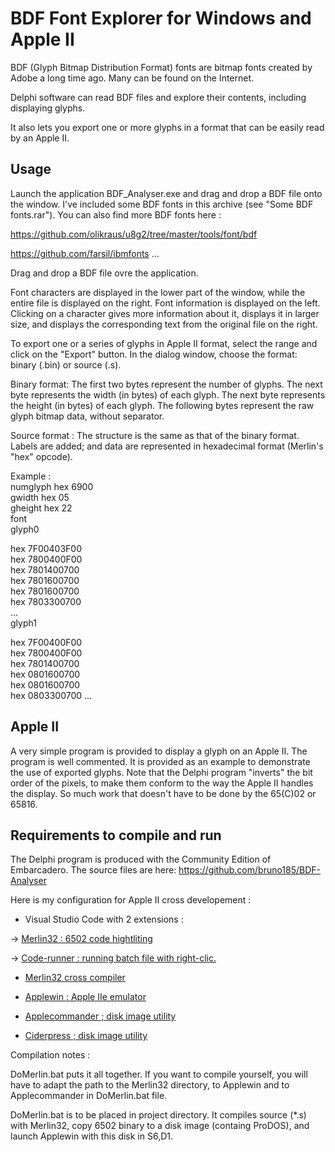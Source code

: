 # BDF Font Explorer for Windows and Apple II 

BDF (Glyph Bitmap Distribution Format) fonts are bitmap fonts created by Adobe a long time ago. Many can be found on the Internet.

Delphi software can read BDF files and explore their contents, including displaying glyphs.

It also lets you export one or more glyphs in a format that can be easily read by an Apple II.

## Usage
Launch the application BDF_Analyser.exe and drag and drop a BDF file onto the window.
I've included some BDF fonts in this archive (see "Some BDF fonts.rar").
You can also find more BDF fonts here :

https://github.com/olikraus/u8g2/tree/master/tools/font/bdf

https://github.com/farsil/ibmfonts
...


Drag and drop a BDF file ovre the application.

Font characters are displayed in the lower part of the window, while the entire file is displayed on the right. Font information is displayed on the left.
Clicking on a character gives more information about it, displays it in larger size, and displays the corresponding text from the original file on the right.

To export one or a series of glyphs in Apple II format, select the range and click on the "Export" button. 
In the dialog window, choose the format: binary (.bin) or source (.s).

Binary format: 
The first two bytes represent the number of glyphs.
The next byte represents the width (in bytes) of each glyph.
The next byte represents the height (in bytes) of each glyph.
The following bytes represent the raw glyph bitmap data, without separator.

Source format :
The structure is the same as that of the binary format. Labels are added; and data are represented in hexadecimal format (Merlin's "hex" opcode).

Example :     
numglyph hex 6900    
gwidth hex 05   
gheight hex 22  
font   
glyph0
 
 hex 7F00403F00   
 hex 7800400F00   
 hex 7801400700   
 hex 7801600700   
 hex 7801600700   
 hex 7803300700   
 ...   
 glyph1
 
 hex 7F00400F00   
 hex 7800400F00   
 hex 7801400700   
 hex 0801600700   
 hex 0801600700   
 hex 0803300700 
 ...

## Apple II
A very simple program is provided to display a glyph on an Apple II. The program is well commented. It is provided as an example to demonstrate the use of exported glyphs.
Note that the Delphi program "inverts" the bit order of the pixels, to make them conform to the way the Apple II handles the display. So much work that doesn't have to be done by the 65(C)02 or 65816.


## Requirements to compile and run
The Delphi program is produced with the Community Edition of Embarcadero. The source files are here:
https://github.com/bruno185/BDF-Analyser

Here is my configuration for Apple II cross developement :

* Visual Studio Code with 2 extensions :

-> [Merlin32 : 6502 code hightliting](marketplace.visualstudio.com/items?itemName=olivier-guinart.merlin32)

-> [Code-runner :  running batch file with right-clic.](marketplace.visualstudio.com/items?itemName=formulahendry.code-runner)

* [Merlin32 cross compiler](brutaldeluxe.fr/products/crossdevtools/merlin)

* [Applewin : Apple IIe emulator](github.com/AppleWin/AppleWin)

* [Applecommander ; disk image utility](applecommander.sourceforge.net)

* [Ciderpress ; disk image utility](a2ciderpress.com)

Compilation notes :

DoMerlin.bat puts it all together. If you want to compile yourself, you will have to adapt the path to the Merlin32 directory, to Applewin and to Applecommander in DoMerlin.bat file.

DoMerlin.bat is to be placed in project directory.
It compiles source (*.s) with Merlin32, copy 6502 binary to a disk image (containg ProDOS), and launch Applewin with this disk in S6,D1.

